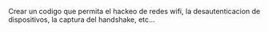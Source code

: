 
Crear un codigo que permita el hackeo de redes wifi, la desautenticacion de dispositivos, la captura del handshake, etc...